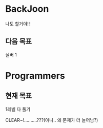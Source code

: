 # BackJoon
나도 할거야!!

## 다음 목표
실버 1

# Programmers

## 현재 목표
1레벨 다 풀기 

CLEAR~!..........???(아니.. 왜 문제가 더 늘어남?)
